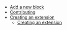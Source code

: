   - [Add a new block](/Add%20a%20new%20block.md)
  - [Contributing](/Contributing.md)
  - [Creating an extension](/Create%20an%20extension.md)
    - [Creating an extension](/Making$20themes.md)